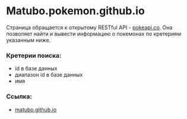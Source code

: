 # Matubo.pokemon.github.io

Страница обращается к открытому RESTful API - [pokeapi.co](https://pokeapi.co/).
Она позволяет найти и вывести информацию о покемонах по кретериям указанным ниже.

### Кретерии поиска:
- id в базе данных
- диапазон id в базе данных
- имя

### Ссылка:
 - [matubo.github.io](https://matubo.github.io/)
